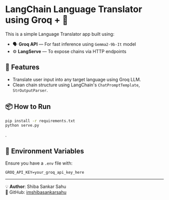 
# LangChain Language Translator using Groq +  🚀

This is a simple Language Translator app built using:

- 🗣️ **Groq API** — For fast inference using `Gemma2-9b-It` model
- ⚙️ **LangServe** — To expose chains via HTTP endpoints

## 🔧 Features

- Translate user input into any target language using Groq LLM.
- Clean chain structure using LangChain's `ChatPromptTemplate`, `StrOutputParser`.


## 📦 How to Run

```bash
pip install -r requirements.txt
python serve.py
```
.

## 🔑 Environment Variables

Ensure you have a `.env` file with:
```env
GROQ_API_KEY=your_groq_api_key_here
```

---

💡 **Author**: Shiba Sankar Sahu  
🔗 GitHub: [imshibasankarsahu](https://github.com/imshibasankarsahu)
